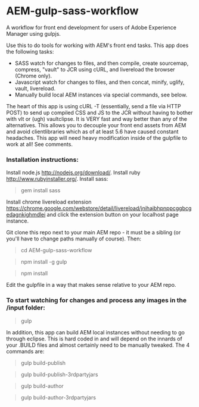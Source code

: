 AEM-gulp-sass-workflow
======================

A workflow for front end development for users of Adobe Experience Manager using gulpjs.

Use this to do tools for working with AEM's front end tasks.  This app does the following tasks:

- SASS watch for changes to files, and then compile, create sourcemap, compress, "vault" to JCR using cURL, and livereload the browser (Chrome only).
- Javascript watch for changes to files, and then concat, minify, uglify, vault, livereload.
- Manually build local AEM instances via special commands, see below.

The heart of this app is using cURL -T (essentially, send a file via HTTP POST) to send up compiled CSS and JS to the JCR without having to bother with vlt or (ugh) vaultclipse.  It is VERY fast and way better than any of the alternatives.  This allows you to decouple your front end assets from AEM and avoid clientlibraries which as of at least 5.6 have caused constant headaches.  This app will need heavy modification inside of the gulpfile to work at all!  See comments.

### Installation instructions: ###

Install node.js http://nodejs.org/download/.  Install ruby http://www.rubyinstaller.org/.  Install sass:

> gem install sass

Install chrome livereload extension https://chrome.google.com/webstore/detail/livereload/jnihajbhpnppcggbcgedagnkighmdlei and click the extension button on your localhost page instance.

Git clone this repo next to your main AEM repo - it must be a sibling (or you'll have to change paths manually of course). Then:

> cd AEM-gulp-sass-workflow

> npm install -g gulp

> npm install

Edit the gulpfile in a way that makes sense relative to your AEM repo.

### To start watching for changes and process any images in the /input folder: ###

> gulp

In addition, this app can build AEM local instances without needing to go through eclipse.  This is hard coded in and will depend on the innards of your .BUILD files and almost certainly need to be manually tweaked.  The 4 commands are:

> gulp build-publish

> gulp build-publish-3rdpartyjars

> gulp build-author

> gulp build-author-3rdpartyjars
